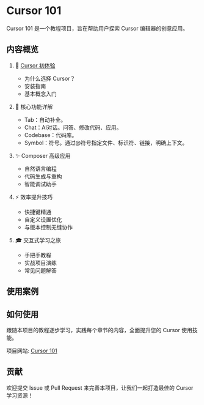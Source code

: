 # Cursor 101

Cursor 101 是一个教程项目，旨在帮助用户探索 Cursor 编辑器的创意应用。

## 内容概览

1. 🚀 [Cursor 初体验](docs/01-getting-started/01-why-cursor.md)
   - 为什么选择 Cursor？
   - 安装指南
   - 基本概念入门

2. 🧠 核心功能详解
   - Tab：自动补全。
   - Chat：AI对话。问答、修改代码、应用。
   - Codebase：代码库。
   - Symbol：符号。通过@符号指定文件、标识符、链接，明确上下文。
3. ✨ Composer 高级应用
   - 自然语言编程
   - 代码生成与重构
   - 智能调试助手

4. ⚡ 效率提升技巧
   - 快捷键精通
   - 自定义设置优化
   - 与版本控制无缝协作

5. 🎓 交互式学习之旅
   - 手把手教程
   - 实战项目演练
   - 常见问题解答

## 使用案例



## 如何使用

跟随本项目的教程逐步学习，实践每个章节的内容，全面提升您的 Cursor 使用技能。

项目网站: [Cursor 101](https://cursor101.com)

## 贡献

欢迎提交 Issue 或 Pull Request 来完善本项目，让我们一起打造最佳的 Cursor 学习资源！
